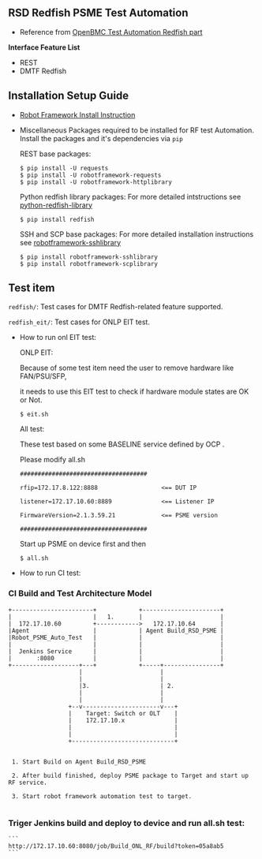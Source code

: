 ## RSD Redfish PSME Test Automation ##
* Reference from [OpenBMC Test Automation Redfish part](https://github.com/openbmc/openbmc-test-automation)

**Interface Feature List**
* REST
* DMTF Redfish

## Installation Setup Guide ##

* [Robot Framework Install Instruction](https://github.com/robotframework/robotframework/blob/master/INSTALL.rst)

* Miscellaneous
Packages required to be installed for RF test Automation.
Install the packages and it's dependencies via `pip`

    REST base packages:
    ```
    $ pip install -U requests
    $ pip install -U robotframework-requests
    $ pip install -U robotframework-httplibrary
    ```

    Python redfish library packages:
    For more detailed intstructions see [python-redfish-library](https://github.com/DMTF/python-redfish-library)
    ```
    $ pip install redfish
    ```

    SSH and SCP base packages:
    For more detailed installation instructions see [robotframework-sshlibrary](https://pypi.python.org/pypi/robotframework-sshlibrary)
    ```
    $ pip install robotframework-sshlibrary
    $ pip install robotframework-scplibrary
    ```

## Test item ##

`redfish/`:  Test cases for DMTF Redfish-related feature supported.

`redfish_eit/`: Test cases for ONLP EIT test.

* How to run onl EIT test:

    ONLP EIT:
    
    Because of some test item need the user to remove hardware like FAN/PSU/SFP, 
    
    it needs to use this EIT test to check if hardware module states are OK or Not.
    
    ```
    $ eit.sh
    ```

    All test:
    
    These test based on some BASELINE service defined by OCP .
    
    Please modify all.sh
    
     ```
    ####################################

    rfip=172.17.8.122:8888                  <== DUT IP 

    listener=172.17.10.60:8889              <== Listener IP

    FirmwareVersion=2.1.3.59.21             <== PSME version

    ####################################

    ```   
    Start up PSME on device first and then
    
    ```
    $ all.sh
    ```
* How to run CI test:

### CI Build and Test Architecture Model

```
+-----------------------+            +----------------------+
|                       |   1.       |                      |
|  172.17.10.60         +------------>   172.17.10.64       |
|Agent                  |            | Agent Build_RSD_PSME |
|Robot_PSME_Auto_Test   |            |                      |
|                       |            |                      |
|  Jenkins Service      |            |                      |
|       :8080           |            |                      |
+-------------------+---+            +-----+----------------+
                    |                      |
                    |                      |
                    |3.                    | 2.
                    |                      |
                    |                      |
                 +--v----------------------v---+
                 |    Target: Switch or OLT    |
                 |    172.17.10.x              |
                 |                             |
                 |                             |
                 +-----------------------------+


 1. Start Build on Agent Build_RSD_PSME

 2. After build finished, deploy PSME package to Target and start up RF service.

 3. Start robot framework automation test to target.


```    
    
 ### Triger Jenkins build and deploy to device and run all.sh test: ###
 
    ```
    http://172.17.10.60:8080/job/Build_ONL_RF/build?token=05a8ab5 
    ```
